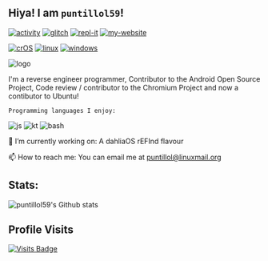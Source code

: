 ## Hiya! I am `puntillol59`!

[![activity](https://img.shields.io/static/v1?label=Account&message=Active&color=blue&style=plastic&logo=Git)](https://gitmemory.com/puntillol59)
[![glitch](https://img.shields.io/badge/Glitch-%40puntillol59-ff69b4?style=plastic&logo=glitch)](https://glitch.com/@puntillol59)
[![repl-it](https://img.shields.io/badge/repl.it-%40LucasPuntillo-lightgrey?style=plastic&logo=repl.it)](http://repl.it/@LucasPuntillo)
[![my-website](https://img.shields.io/badge/Website:-Online-blueviolet?style=plastic&logo=internet-explorer)](http://puntillol59.ml)

[![crOS](https://img.shields.io/badge/OS:-chromeOS-informational?style=plastic&logo=google-chrome)](https://www.google.com/chromebook/)
[![linux](https://img.shields.io/badge/OS:-Linux-yellow?style=plastic&logo=linux)](https://kubuntu.org/)
[![windows](https://img.shields.io/badge/OS:-Windows-9cf?style=plastic&logo=windows)](https://www.microsoft.com/en-ca/windows)

![logo](https://i.imgur.com/jAYaz7t.png)

I'm a reverse engineer programmer, Contributor to the Android Open Source Project, Code review / contributor to the Chromium Project and now a contibutor to Ubuntu!

    Programming languages I enjoy: 

![js](https://img.shields.io/badge/*-Javascript-yellow?style=plastic&logo=javascript)
![kt](https://img.shields.io/badge/*-Kotlin-blue?style=plastic&logo=kotlin)
![bash](https://img.shields.io/badge/*-bash-lightgrey?style=plastic&logo=gnu-bash)

🔭 I’m currently working on: A dahliaOS rEFInd flavour

📫 How to reach me: You can email me at puntillol@linuxmail.org

## Stats:

![puntillol59's Github stats](https://github-readme-stats.vercel.app/api?username=puntillol59&show_icons=true&theme=tokyonight)

## Profile Visits
[![Visits Badge](https://badges.pufler.dev/visits/puntillol59)](https://badges.pufler.dev)
